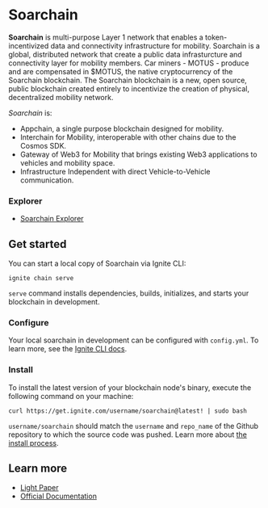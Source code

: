 # Soarchain
**Soarchain** is multi-purpose Layer 1 network that enables a token-incentivized data and connectivity infrastructure for mobility.
​Soarchain is a global, distributed network that create a public data infrasturcture and connectivity layer for mobility members. 
Car miners - MOTUS - produce and are compensated in $MOTUS, the native cryptocurrency of the Soarchain blockchain. The Soarchain blockchain is a new, open source, public blockchain created entirely to incentivize the creation of physical, decentralized mobility network.

*Soarchain* is:
* Appchain, a single purpose blockchain designed for mobility.
* Interchain for Mobility, interoperable with other chains due to the Cosmos SDK.
* Gateway of Web3 for Mobility that brings existing Web3 applications to vehicles and mobility space.
* Infrastructure Independent with direct Vehicle-to-Vehicle communication.

### Explorer
- [Soarchain Explorer](https://explorer.soarchain.com/soar)

## Get started

You can start a local copy of Soarchain via Ignite CLI:

```
ignite chain serve
```

`serve` command installs dependencies, builds, initializes, and starts your blockchain in development.

### Configure

Your local soarchain in development can be configured with `config.yml`. To learn more, see the [Ignite CLI docs](https://docs.ignite.com).

### Install
To install the latest version of your blockchain node's binary, execute the following command on your machine:

```
curl https://get.ignite.com/username/soarchain@latest! | sudo bash
```
`username/soarchain` should match the `username` and `repo_name` of the Github repository to which the source code was pushed. Learn more about [the install process](https://github.com/allinbits/starport-installer).

## Learn more
- [Light Paper](https://www.soarchain.com/lightpaper)
- [Official Documentation](https://docs.soarchain.com/)
